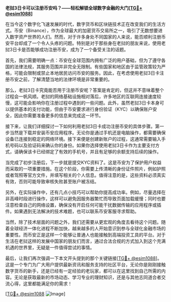 **老挝3日卡可以注册币安吗？——轻松解锁全球数字金融的大门[[TG💪+ @esim1088](https://t.me/s/esim1088)]**

在当今这个数字化飞速发展的时代，数字货币和区块链技术正在改变我们的生活方式。币安（Binance），作为全球最大的加密货币交易所之一，吸引了无数想要进入数字资产世界的人们。然而，对于许多身处不同国家的人来说，能否顺利注册币安平台却成了一个令人头疼的问题。特别是对于那些身在老挝的朋友来说，使用老挝3日卡是否能够成功注册币安，成为了一个备受关注的话题。

首先，我们需要明确一点：币安在全球范围内拥有广泛的用户基础，但为了遵守各国的法律法规，其服务范围并非完全无限制。有些国家和地区由于监管政策较为严格，可能会限制或禁止本地居民访问币安的服务。因此，在考虑使用老挝3日卡注册币安之前，了解清楚当地的法律环境是非常重要的。

那么，老挝3日卡究竟能否用于注册币安呢？答案是肯定的，但这并不意味着整个过程会一帆风顺。老挝的网络基础设施相对落后，许多地区的互联网连接速度较慢，这可能会影响你在注册过程中遇到的一些问题。此外，虽然老挝3日卡本身可以提供基本的支付功能，但由于币安要求进行身份验证（KYC）以确保账户安全，因此你需要准备更多的信息来完成这一环节。

接下来，让我们详细探讨一下如何利用老挝3日卡成功注册币安的具体步骤。第一步当然是下载并安装币安应用程序。无论你是通过手机还是电脑操作，都需要确保设备已连接到稳定的网络环境。接下来便是创建新账户的过程，这通常需要输入手机号码以及验证码来确认你的身份。如果你选择使用老挝3日卡作为主要支付方式，请确保该卡已经绑定了有效的手机号，并且有足够的余额支持后续的操作。

当完成了初步注册后，下一步就是提交KYC资料了。这是币安为了保护用户权益而采取的一项重要措施。在这个阶段，你需要上传清晰的身份证件照片，例如护照或者驾照等官方文件，并填写相关的个人信息。值得注意的是，这些资料必须真实有效，否则可能导致审核失败甚至账户被冻结。

另外，在实际操作中，还有几点小技巧可以帮助你提高成功率。例如，尽量选择在非高峰时段进行操作，这样可以避免因服务器繁忙而导致页面加载缓慢；同时也要注意检查自己的网络设置，确保没有开启任何可能干扰数据传输的应用程序或插件。如果遇到无法解决的技术难题，也可以联系币安客服寻求帮助。

当然，除了技术层面的问题之外，我们还需要从更宏观的角度去看待这个问题。随着全球经济一体化进程不断加快，越来越多的人开始意识到参与全球化金融市场的重要性。而币安正是这样一个能够让普通人也能接触到高端投资工具的平台。对于生活在老挝这样的发展中国家的朋友们而言，通过合法合规的方式加入到这个充满机遇的世界里，无疑是一件值得尝试的事情。

最后，让我们再次强调一下本文开头提到的那个关键链接[[TG💪+ @esim1088](https://t.me/s/esim1088)]。这是一个专门为广大用户提供最新资讯和服务支持的社区平台，无论你是刚刚接触数字货币的新手，还是已经有一定经验的老玩家，都可以在这里找到自己所需的内容。无论是获取最新的市场动态、学习专业的理财知识，还是与其他志同道合者交流心得，这里都能满足你的需求！

[[TG💪+ @esim1088](https://t.me/s/esim1088) ![Image](https://i.postimg.cc/4NQfJmqS/Snipaste-2025-05-13-00-14-12.png)]